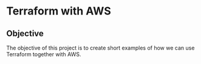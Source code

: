 # Terraform with AWS

## Objective
The objective of this project is to create short examples of how we can use Terraform together with AWS.
